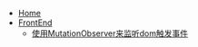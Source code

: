 <!-- docs/_sidebar.md -->

* [Home](/)
* [FrontEnd](/FrontEnd/2020.md)
    * [使用MutationObserver来监听dom触发事件](/FrontEnd/使用MutationObserver来监听dom的增删改查触发事件.md)